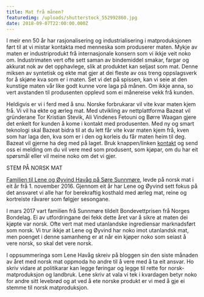 ```yaml
---
title: Mat frå månen?
featuredimg: /uploads/shutterstock_552992860.jpg
date: 2018-09-07T22:00:00.000Z
---
```

I meir enn 50 år har rasjonalisering og industrialisering i matproduksjonen ført til at vi mistar kontakta med menneska som produserer maten. Mykje av maten er industriprodukt  frå internasjonale konsern som vi ikkje veit noko om. Industrimaten vert  ofte sett saman av bindemiddel smakar, fargar og akkurat nok av det opphavlege, slik at produktet kan seljast som mat. Denne miksen  av syntetisk og ekte mat gjer at dei fleste av oss treng oppslagsverk for å skjøne kva som er i maten. Set vi det på spissen, kan vi seie at den kunstige maten vår like godt kunne vore laga på månen. Om ikkje anna, so vert avstanden til produsenten opplevd som ei månereise vekk frå kunden.

Heldigvis er vi i ferd med å snu. Norske forbrukarar vil vite kvar maten kjem frå. Vi vil ha ekte og ærleg mat. Med utvikling av nettplattforma Bazeat  vil gründerane Tor Kristian Stevik, Ali Vindenes Fetouni og Børre Waagan gjere det enkelt for kunden å kome i kontakt med produsenten. Med ny og smart teknologi skal Bazeat  bidra til at du lett får vite kvar maten kjem frå, kven som har laga den, kva som er i den og korleis du får maten heim til deg. Bazeat vil gjerne ha deg med på laget. Bruk knappen/linken [kontakt](https://bazeat.no/contactus) og send oss ei melding om du vil vere med som produsent, som kjøpar, om du har eit spørsmål eller vil meine noko om det vi gjer.

STEM PÅ NORSK MAT

[Familien til Lene og Øyvind Havåg på Søre Sunnmøre](http://www.norgesmatfat.no), levde på norsk mat i eit år frå 1. november 2016. Gjennom eit år har Lene og Øyvind sett fokus på det ansvaret vi alle har for berekraftig kosthald med ærleg mat, reine og kortreiste råvarer som følgjer sesongane.

I mars 2017 vart familien frå Sunnmøre tildelt Bondevettprisen frå Norges Bondelag. Ei av utfordringane dei fekk dette året var å sikre at maten dei kjøpte var norsk. Ofte vert mat med utanlandske ingrediensar marknadsført som norsk. Vi trur ikkje at Lene og Øyvind har noko imot utanlandsk mat, men poenget i denne samanheng er at når ein kjøper noko som seiast å vere norsk, so skal det vere norsk.  

I oppsummeringa som Lene Havåg skreiv på bloggen sin den siste månaden av året med norsk mat oppmoda ho andre til å vere med å ta eit ansvar. Ho skriv vidare at politikarar kan legge føringar og legge til rette for norsk- matproduksjon og landbruk. Lene skriv at vala vi tek i kvardagen betyr noko for andre sitt levebrød og at ved å ete norske produkt er vi med å gje ei stemme til norsk matproduksjon.
